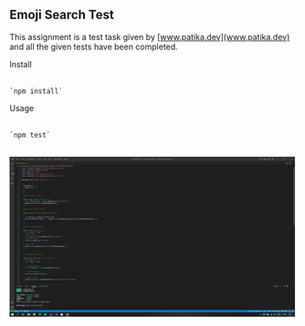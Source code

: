 ## Emoji Search Test

This assignment is a test task given by [www.patika.dev](www.patika.dev) and all the given tests have been completed.

Install

```

`npm install`
```

Usage

```

`npm test`

```

<br/>

<img src="./src/img/img-1.png"  width="500" />

